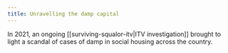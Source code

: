 ```yaml
---
title: Unravelling the damp capital
---
```


In 2021, an ongoing [[surviving-squalor-itv|ITV investigation]] brought to light a scandal of cases of damp in social housing across the country.

